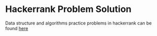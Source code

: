 # Hackerrank Problem Solution
Data structure and algorithms practice problems in hackerrank can be found [here](https://www.hackerrank.com/domains/algorithms)
